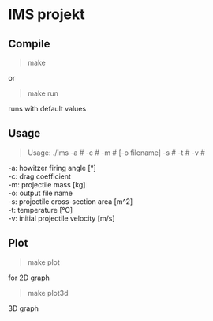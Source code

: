 # IMS projekt

## Compile

>make

or

>make run

runs with default values

## Usage

>Usage: ./ims -a # -c # -m # [-o filename] -s # -t # -v #

-a: howitzer firing angle [°]  \
-c: drag coefficient \
-m: projectile mass [kg] \
-o: output file name \
-s: projectile cross-section area [m^2] \
-t: temperature [°C] \
-v: initial projectile velocity [m/s] 

## Plot

>make plot

for 2D graph

>make plot3d

3D graph
